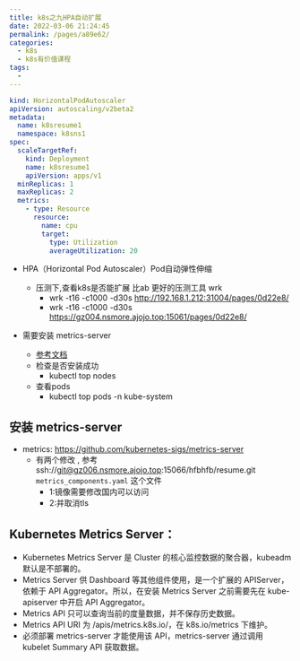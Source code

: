 ```yaml
---
title: k8s之九HPA自动扩展
date: 2022-03-06 21:24:45
permalink: /pages/a89e62/
categories:
  - k8s
  - k8s有价值课程
tags:
  - 
---
```




``` yaml
kind: HorizontalPodAutoscaler
apiVersion: autoscaling/v2beta2
metadata:
  name: k8sresume1
  namespace: k8sns1
spec:
  scaleTargetRef:
    kind: Deployment
    name: k8sresume1
    apiVersion: apps/v1
  minReplicas: 1
  maxReplicas: 2
  metrics:
    - type: Resource
      resource:
        name: cpu
        target:
          type: Utilization
          averageUtilization: 20
```



* HPA（Horizontal Pod Autoscaler）Pod自动弹性伸缩
  * 压测下,查看k8s是否能扩展  比ab 更好的压测工具 wrk
    *  wrk -t16 -c1000 -d30s http://192.168.1.212:31004/pages/0d22e8/
    *   wrk -t16 -c1000 -d30s https://gz004.nsmore.ajojo.top:15061/pages/0d22e8/



* 需要安装 metrics-server
  * [参考文档](https://blog.csdn.net/suo082407128/article/details/106683179)
  * 检查是否安装成功
    * kubectl top nodes
  * 查看pods
    * kubectl top pods -n kube-system

## 安装 metrics-server
  * metrics: https://github.com/kubernetes-sigs/metrics-server
    * 有两个修改 , 参考 ssh://git@gz006.nsmore.ajojo.top:15066/hfbhfb/resume.git    `metrics_components.yaml` 这个文件
      * 1:镜像需要修改国内可以访问
      * 2:并取消tls




## Kubernetes Metrics Server：

- Kubernetes Metrics Server 是 Cluster 的核心监控数据的聚合器，kubeadm 默认是不部署的。
- Metrics Server 供 Dashboard 等其他组件使用，是一个扩展的 APIServer，依赖于 API Aggregator。所以，在安装 Metrics Server 之前需要先在 kube-apiserver 中开启 API Aggregator。
- Metrics API 只可以查询当前的度量数据，并不保存历史数据。
- Metrics API URI 为 /apis/metrics.k8s.io/，在 k8s.io/metrics 下维护。
- 必须部署 metrics-server 才能使用该 API，metrics-server 通过调用 kubelet Summary API 获取数据。








